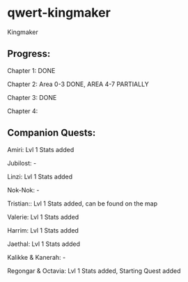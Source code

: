 # qwert-kingmaker
Kingmaker

## Progress:
Chapter 1: DONE

Chapter 2: Area 0-3 DONE, AREA 4-7 PARTIALLY

Chapter 3: DONE

Chapter 4:

## Companion Quests:
Amiri: Lvl 1 Stats added

Jubilost: -

Linzi: Lvl 1 Stats added

Nok-Nok: -

Tristian:: Lvl 1 Stats added, can be found on the map

Valerie: Lvl 1 Stats added

Harrim: Lvl 1 Stats added

Jaethal: Lvl 1 Stats added

Kalikke & Kanerah: -

Regongar & Octavia: Lvl 1 Stats added, Starting Quest added
